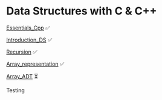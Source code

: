 # Data Structures with C & C++

[Essentials_Cpp](./Essentials_Cpp/) ✅

[Introduction_DS](./Introduction_DS/) ✅

[Recursion](./Recursion/) ✅

[Array_representation](./Array_representation/) ✅

[Array_ADT](./Array_ADT/) ⏳

Testing